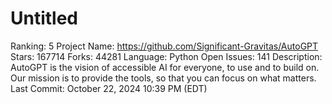 # Untitled

Ranking: 5
Project Name: https://github.com/Significant-Gravitas/AutoGPT
Stars: 167714
Forks: 44281
Language: Python
Open Issues: 141
Description: AutoGPT is the vision of accessible AI for everyone, to use and to build on. Our mission is to provide the tools, so that you can focus on what matters.
Last Commit: October 22, 2024 10:39 PM (EDT)